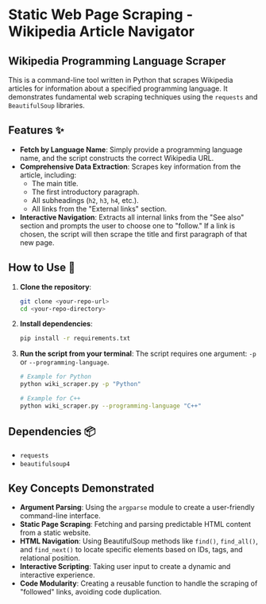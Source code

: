 # Static Web Page Scraping - Wikipedia Article Navigator
## Wikipedia Programming Language Scraper

This is a command-line tool written in Python that scrapes Wikipedia articles for information about a specified programming language. It demonstrates fundamental web scraping techniques using the `requests` and `BeautifulSoup` libraries.

## Features ✨

-   **Fetch by Language Name**: Simply provide a programming language name, and the script constructs the correct Wikipedia URL.
-   **Comprehensive Data Extraction**: Scrapes key information from the article, including:
    -   The main title.
    -   The first introductory paragraph.
    -   All subheadings (`h2`, `h3`, `h4`, etc.).
    -   All links from the "External links" section.
-   **Interactive Navigation**: Extracts all internal links from the "See also" section and prompts the user to choose one to "follow." If a link is chosen, the script will then scrape the title and first paragraph of that new page.

## How to Use 🚀

1.  **Clone the repository**:
    ```bash
    git clone <your-repo-url>
    cd <your-repo-directory>
    ```

2.  **Install dependencies**:
    ```bash
    pip install -r requirements.txt
    ```

3.  **Run the script from your terminal**:
    The script requires one argument: `-p` or `--programming-language`.

    ```bash
    # Example for Python
    python wiki_scraper.py -p "Python"

    # Example for C++
    python wiki_scraper.py --programming-language "C++"
    ```

## Dependencies 📦

-   `requests`
-   `beautifulsoup4`

## Key Concepts Demonstrated

-   **Argument Parsing**: Using the `argparse` module to create a user-friendly command-line interface.
-   **Static Page Scraping**: Fetching and parsing predictable HTML content from a static website.
-   **HTML Navigation**: Using BeautifulSoup methods like `find()`, `find_all()`, and `find_next()` to locate specific elements based on IDs, tags, and relational position.
-   **Interactive Scripting**: Taking user input to create a dynamic and interactive experience.
-   **Code Modularity**: Creating a reusable function to handle the scraping of "followed" links, avoiding code duplication.
